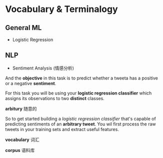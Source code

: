 # Vocabulary & Terminalogy


## General ML

- Logistic Regression


## NLP

- Sentiment Analysis (情感分析)

And the **objective** in this task is to predict whether a tweeta has a positive or a negative **sentiment**.

For this task you will be using your **logistic regression classifier** which assigns its observations to two **distinct** classes.

**arbitury** 随意的

So to get started building a *logistic regression classifier* that's capable of predicting sentiments of an **arbitrary tweet**. You wil first process the raw tweets in your training sets and extract useful features.

**vocabulary** 词汇

**corpus** 语料库
